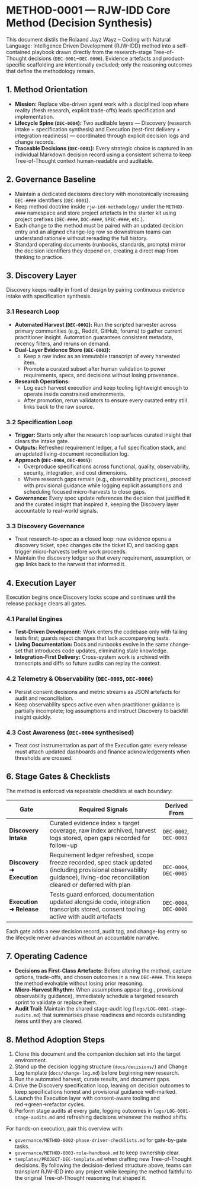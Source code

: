 # METHOD-0001 — RJW-IDD Core Method (Decision Synthesis)

This document distils the Rolaand Jayz Wayz – Coding with Natural Language: Intelligence Driven Development (RJW-IDD) method into a self-contained playbook drawn directly from the research-stage Tree-of-Thought decisions (`DEC-0001`‒`DEC-0006`). Evidence artefacts and product-specific scaffolding are intentionally excluded; only the reasoning outcomes that define the methodology remain.

## 1. Method Orientation
- **Mission:** Replace vibe-driven agent work with a disciplined loop where reality (fresh research, explicit trade-offs) leads specification and implementation.
- **Lifecycle Spine (`DEC-0004`):** Two auditable layers — Discovery (research intake + specification synthesis) and Execution (test-first delivery + integration readiness) — coordinated through explicit decision logs and change records.
- **Traceable Decisions (`DEC-0001`):** Every strategic choice is captured in an individual Markdown decision record using a consistent schema to keep Tree-of-Thought context human-readable and auditable.

## 2. Governance Baseline
- Maintain a dedicated decisions directory with monotonically increasing `DEC-####` identifiers (`DEC-0001`).
- Keep method doctrine inside `rjw-idd-methodology/` under the `METHOD-####` namespace and store project artefacts in the starter kit using project prefixes (`DEC-####`, `DOC-####`, `SPEC-####`, etc.).
- Each change to the method must be paired with an updated decision entry and an aligned change-log row so downstream teams can understand rationale without rereading the full history.
- Standard operating documents (runbooks, standards, prompts) mirror the decision identifiers they depend on, creating a direct map from thinking to practice.

## 3. Discovery Layer
Discovery keeps reality in front of design by pairing continuous evidence intake with specification synthesis.

### 3.1 Research Loop
- **Automated Harvest (`DEC-0002`):** Run the scripted harvester across primary communities (e.g., Reddit, GitHub, forums) to gather current practitioner insight. Automation guarantees consistent metadata, recency filters, and reruns on demand.
- **Dual-Layer Evidence Store (`DEC-0003`):**
  - Keep a raw index as an immutable transcript of every harvested item.
  - Promote a curated subset after human validation to power requirements, specs, and decisions without losing provenance.
- **Research Operations:**
  - Log each harvest execution and keep tooling lightweight enough to operate inside constrained environments.
  - After promotion, rerun validators to ensure every curated entry still links back to the raw source.

### 3.2 Specification Loop
- **Trigger:** Starts only after the research loop surfaces curated insight that clears the intake gate.
- **Outputs:** Refreshed requirement ledger, a full specification stack, and an updated living-document reconciliation log.
- **Approach (`DEC-0004`, `DEC-0005`):**
  - Overproduce specifications across functional, quality, observability, security, integration, and cost dimensions.
  - Where research gaps remain (e.g., observability practices), proceed with provisional guidance while logging explicit assumptions and scheduling focused micro-harvests to close gaps.
- **Governance:** Every spec update references the decision that justified it and the curated insight that inspired it, keeping the Discovery layer accountable to real-world signals.

### 3.3 Discovery Governance
- Treat research-to-spec as a closed loop: new evidence opens a discovery ticket, spec changes cite the ticket ID, and backlog gaps trigger micro-harvests before work proceeds.
- Maintain the discovery ledger so that every requirement, assumption, or gap links back to the harvest that informed it.

## 4. Execution Layer
Execution begins once Discovery locks scope and continues until the release package clears all gates.

### 4.1 Parallel Engines
- **Test-Driven Development:** Work enters the codebase only with failing tests first; guards reject changes that lack accompanying tests.
- **Living Documentation:** Docs and runbooks evolve in the same change-set that introduces code updates, eliminating stale knowledge.
- **Integration-First Delivery:** Cross-system work is archived with transcripts and diffs so future audits can replay the context.

### 4.2 Telemetry & Observability (`DEC-0005`, `DEC-0006`)
- Persist consent decisions and metric streams as JSON artefacts for audit and reconciliation.
- Keep observability specs active even when practitioner guidance is partially incomplete; log assumptions and instruct Discovery to backfill insight quickly.

### 4.3 Cost Awareness (`DEC-0004` synthesised)
- Treat cost instrumentation as part of the Execution gate: every release must attach updated dashboards and finance acknowledgements when thresholds are crossed.

## 6. Stage Gates & Checklists
The method is enforced via repeatable checklists at each boundary:

| Gate | Required Signals | Derived From |
|------|------------------|--------------|
| **Discovery Intake** | Curated evidence index ≥ target coverage, raw index archived, harvest logs stored, open gaps recorded for follow-up | `DEC-0002`, `DEC-0003` |
| **Discovery ➜ Execution** | Requirement ledger refreshed, scope freeze recorded, spec stack updated (including provisional observability guidance), living-doc reconciliation cleared or deferred with plan | `DEC-0004`, `DEC-0005` |
| **Execution ➜ Release** | Tests guard enforced, documentation updated alongside code, integration transcripts stored, consent tooling active with audit artefacts | `DEC-0004`, `DEC-0006` |

Each gate adds a new decision record, audit tag, and change-log entry so the lifecycle never advances without an accountable narrative.

## 7. Operating Cadence
- **Decisions as First-Class Artefacts:** Before altering the method, capture options, trade-offs, and chosen outcomes in a new `DEC-####`. This keeps the method evolvable without losing prior reasoning.
- **Micro-Harvest Rhythm:** When assumptions appear (e.g., provisional observability guidance), immediately schedule a targeted research sprint to validate or replace them.
- **Audit Trail:** Maintain the shared stage-audit log (`logs/LOG-0001-stage-audits.md`) that summarises phase readiness and records outstanding items until they are cleared.

## 8. Method Adoption Steps
1. Clone this document and the companion decision set into the target environment.
2. Stand up the decision logging structure (`docs/decisions/`) and Change Log template (`docs/change-log.md`) before beginning new research.
3. Run the automated harvest, curate results, and document gaps.
4. Drive the Discovery specification loop, leaning on decision outcomes to keep specifications honest and provisional guidance well-marked.
5. Launch the Execution layer with consent-aware tooling and red→green→refactor cycles.
6. Perform stage audits at every gate, logging outcomes in `logs/LOG-0001-stage-audits.md` and refreshing decisions whenever the method shifts.



For hands-on execution, pair this overview with:
- `governance/METHOD-0002-phase-driver-checklists.md` for gate-by-gate tasks.
- `governance/METHOD-0003-role-handbook.md` to keep ownership clear.
- `templates/PROJECT-DEC-template.md` when drafting new Tree-of-Thought decisions.
By following the decision-derived structure above, teams can transplant RJW-IDD into any project while keeping the method faithful to the original Tree-of-Thought reasoning that shaped it.
